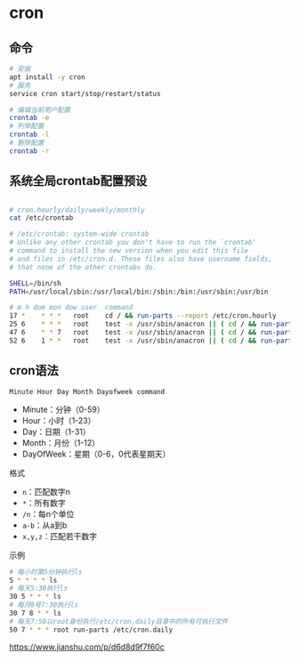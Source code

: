 # cron

## 命令

```bash
# 安装
apt install -y cron
# 服务
service cron start/stop/restart/status

# 编辑当前用户配置
crontab -e
# 列举配置
crontab -l
# 删除配置
crontab -r
```



## 系统全局crontab配置预设

```bash

# cron.hourly/daily/weekly/monthly
cat /etc/crontab

# /etc/crontab: system-wide crontab
# Unlike any other crontab you don't have to run the `crontab'
# command to install the new version when you edit this file
# and files in /etc/cron.d. These files also have username fields,
# that none of the other crontabs do.

SHELL=/bin/sh
PATH=/usr/local/sbin:/usr/local/bin:/sbin:/bin:/usr/sbin:/usr/bin

# m h dom mon dow user	command
17 *	* * *	root    cd / && run-parts --report /etc/cron.hourly
25 6	* * *	root	test -x /usr/sbin/anacron || ( cd / && run-parts --report /etc/cron.daily )
47 6	* * 7	root	test -x /usr/sbin/anacron || ( cd / && run-parts --report /etc/cron.weekly )
52 6	1 * *	root	test -x /usr/sbin/anacron || ( cd / && run-parts --report /etc/cron.monthly )
```



## cron语法

`Minute Hour Day Month Dayofweek command`

- Minute：分钟（0-59）
- Hour：小时（1-23）
- Day：日期（1-31）
- Month：月份（1-12）
- DayOfWeek：星期（0-6，0代表星期天）

格式

- `n`：匹配数字n
- `*`：所有数字
- `/n`：每n个单位
- `a-b`：从a到b
- `x,y,z`：匹配若干数字

示例

```bash
# 每小时第5分钟执行ls
5 * * * * ls
# 每天5:30执行ls
30 5 * * * ls
# 每月8号7:30执行ls
30 7 8 * * ls
# 每天7:50以root身份执行/etc/cron.daily目录中的所有可执行文件
50 7 * * * root run-parts /etc/cron.daily
```



https://www.jianshu.com/p/d6d8d9f7f60c